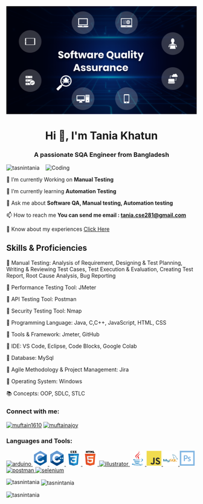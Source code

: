 <img align="center" alt="Coding"  width="1100" src="sqa-banner.png">

<h1 align="center">Hi 👋, I'm Tania Khatun </h1>
<h3 align="center">A passionate SQA Engineer from Bangladesh</h3>
<img align="right" alt="Coding" width="400" src="https://camo.githubusercontent.com/5ff9182d12e799168a3bb67b88df7388ae08ede3/68747470733a2f2f6d69726f2e6d656469756d2e636f6d2f6d61782f3837352f312a7164415731546a434e353768316c6275757a766368672e676966">




<p align="left"> <img src="https://komarev.com/ghpvc/?username=tasnintania&label=Profile%20views&color=0e75b6&style=flat" alt="tasnintania" /> </p>

🔭 I’m currently Working on **Manual Testing**

🌱 I’m currently learning **Automation Testing**

💬 Ask me about **Software QA, Manual testing, Automation testing**

📫 How to reach me **You can send me email : tania.cse281@gmail.com**

📄 Know about my experiences [Click Here](https://github.com/tasnintania)


<h2 align="left">Skills & Proficiencies</h2>
📘 Manual Testing: Analysis of Requirement, Designing & Test Planning, Writing & Reviewing Test Cases, Test Execution & Evaluation, Creating Test Report, Root Cause Analysis, Bug Reporting

📗 Performance Testing Tool: JMeter

📗 API Testing Tool: Postman

📕 Security Testing Tool: Nmap

📕 Programming Language: Java, C,C++, JavaScript, HTML, CSS

📗 Tools & Framework: Jmeter, GitHub

📔 IDE: VS Code, Eclipse, Code Blocks, Google Colab

📓 Database: MySql

📙 Agile Methodology & Project Management: Jira

📒 Operating System: Windows

📚 Concepts: OOP, SDLC, STLC

<h3 align="left">Connect with me:</h3>
<p align="left">
<a href="https://www.linkedin.com/in/tania44" target="blank"><img align="center" src="https://raw.githubusercontent.com/rahuldkjain/github-profile-readme-generator/master/src/images/icons/Social/linked-in-alt.svg" alt="muftain1610" height="30" width="40" /></a>
<a href="https://fb.com/tasnin.tania.3/" target="blank"><img align="center" src="https://raw.githubusercontent.com/rahuldkjain/github-profile-readme-generator/master/src/images/icons/Social/facebook.svg" alt="muftainajoy" height="30" width="40" /></a>
</p>

<h3 align="left">Languages and Tools:</h3>
<p align="left"> <a href="https://www.arduino.cc/" target="_blank" rel="noreferrer"> <img src="https://cdn.worldvectorlogo.com/logos/arduino-1.svg" alt="arduino" width="40" height="40"/> </a> <a href="https://www.cprogramming.com/" target="_blank" rel="noreferrer"> <img src="https://raw.githubusercontent.com/devicons/devicon/master/icons/c/c-original.svg" alt="c" width="40" height="40"/> </a> <a href="https://www.w3schools.com/cpp/" target="_blank" rel="noreferrer"> <img src="https://raw.githubusercontent.com/devicons/devicon/master/icons/cplusplus/cplusplus-original.svg" alt="cplusplus" width="40" height="40"/> </a> <a href="https://www.w3schools.com/css/" target="_blank" rel="noreferrer"> <img src="https://raw.githubusercontent.com/devicons/devicon/master/icons/css3/css3-original-wordmark.svg" alt="css3" width="40" height="40"/> </a> <a href="https://www.w3.org/html/" target="_blank" rel="noreferrer"> <img src="https://raw.githubusercontent.com/devicons/devicon/master/icons/html5/html5-original-wordmark.svg" alt="html5" width="40" height="40"/> </a> <a href="https://www.adobe.com/in/products/illustrator.html" target="_blank" rel="noreferrer"> <img src="https://www.vectorlogo.zone/logos/adobe_illustrator/adobe_illustrator-icon.svg" alt="illustrator" width="40" height="40"/> </a> <a href="https://www.java.com" target="_blank" rel="noreferrer"> <img src="https://raw.githubusercontent.com/devicons/devicon/master/icons/java/java-original.svg" alt="java" width="40" height="40"/> </a> <a href="https://developer.mozilla.org/en-US/docs/Web/JavaScript" target="_blank" rel="noreferrer"> <img src="https://raw.githubusercontent.com/devicons/devicon/master/icons/javascript/javascript-original.svg" alt="javascript" width="40" height="40"/> </a> <a href="https://www.mysql.com/" target="_blank" rel="noreferrer"> <img src="https://raw.githubusercontent.com/devicons/devicon/master/icons/mysql/mysql-original-wordmark.svg" alt="mysql" width="40" height="40"/> </a> <a href="https://www.photoshop.com/en" target="_blank" rel="noreferrer"> <img src="https://raw.githubusercontent.com/devicons/devicon/master/icons/photoshop/photoshop-line.svg" alt="photoshop" width="40" height="40"/> </a> <a href="https://postman.com" target="_blank" rel="noreferrer"> <img src="https://www.vectorlogo.zone/logos/getpostman/getpostman-icon.svg" alt="postman" width="40" height="40"/> </a> <a href="https://www.selenium.dev" target="_blank" rel="noreferrer"> <img src="https://raw.githubusercontent.com/detain/svg-logos/780f25886640cef088af994181646db2f6b1a3f8/svg/selenium-logo.svg" alt="selenium" width="40" height="40"/> </a> </p>

<p><img align="left" src="https://github-readme-stats.vercel.app/api/top-langs?username=tasnintania&show_icons=true&locale=en&layout=compact" alt="tasnintania" /></p>

<p>&nbsp;<img align="center" src="https://github-readme-stats.vercel.app/api?username=tasnintania&show_icons=true&locale=en" alt="tasnintania" /></p>

<p><img align="center" src="https://github-readme-streak-stats.herokuapp.com/?user=tasnintania&" alt="tasnintania" /></p>

